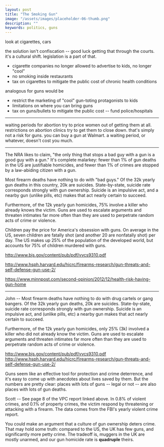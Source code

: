 ```yaml
---
layout: post
title: "The Smoking Gun"
image: "/assets/images/placeholder-06-thumb.png"
description: ""
keywords: politics, guns
---
```




look at cigarettes, cars

the solution isn't confiscation -- good luck getting that through the courts. it's a cultural shift. legislation is a part of that. 

- cigarette companies no longer allowed to advertise to kids, no longer "cool"
- no smoking inside restaurants
- tax on cigarettes to mitigate the public cost of chronic health conditions

analogous for guns would be

- restrict the marketing of "cool" gun-toting protagonists to kids
- limitations on where you can bring guns
- tax on guns/bullets to mitigate the public cost -- fund police/hospitals


---

waiting periods for abortion try to price women out of getting them at all. restrictions on abortion clinics try to get them to close down. that's simply not a risk for guns. you can buy a gun at Walmart. a waiting period, or whatever, doesn't cost you much. 



---

The NRA likes to claim, "the only thing that stops a bad guy with a gun is a good guy with a gun." It's complete malarkey: fewer than 1% of gun deaths in the US are justifiable homicides, and fewer than 1% of crimes are stopped by a law-abiding citizen with a gun.

Most firearm deaths have nothing to do with "bad guys." Of the 32k yearly gun deaths in this country, 20k are suicides. State-by-state, suicide rate corresponds strongly with gun ownership. Suicide is an impulsive act, and a nearby gun (unlike pills, etc) makes that act nearly certain to succeed.

Furthermore, of the 12k yearly gun homicides, 75% involve a killer who already knows the victim. Guns are used to escalate arguments and threaten intimates far more often than they are used to perpetrate random acts of crime or violence.

Children pay the price for America's obsession with guns. On average in the US, seven children are fatally shot (and another 20 are nonfatally shot) per day. The US makes up 25% of the population of the developed world, but accounts for 75% of children murdered with guns.

http://www.bjs.gov/content/pub/pdf/vvcs9310.pdf

http://www.hsph.harvard.edu/hicrc/firearms-research/gun-threats-and-self-defense-gun-use-2/

https://www.minnpost.com/second-opinion/2012/12/health-risk-having-gun-home

---

John -- Most firearm deaths have nothing to do with drug cartels or gang bangers. Of the 32k yearly gun deaths, 20k are suicides. State-by-state, suicide rate corresponds strongly with gun ownership. Suicide is an impulsive act, and (unlike pills, etc) a nearby gun makes that act nearly certain to succeed.

Furthermore, of the 12k yearly gun homicides, only 25% (3k) involved a killer who did not already know the victim. Guns are used to escalate arguments and threaten intimates far more often than they are used to perpetrate random acts of crime or violence.

http://www.bjs.gov/content/pub/pdf/vvcs9310.pdf
http://www.hsph.harvard.edu/hicrc/firearms-research/gun-threats-and-self-defense-gun-use-2/

Guns seem like an effective tool for protection and crime deterrence, and it's easy to come up with anecdotes about lives saved by them. But the numbers are pretty clear: places with lots of guns -- legal or not -- are also places with lots of gun deaths.

Scott -- See page 8 of the VPC report linked above. In 0.8% of violent crimes, and 0.1% of property crimes, the victim respond by threatening or attacking with a firearm. The data comes from the FBI's yearly violent crime report.

You could make an argument that a culture of gun ownership deters crime. That may hold some truth: compared to the US, the UK has few guns, and significantly more petty crime. The tradeoff is, muggers in the UK are mostly unarmed, and our gun homicide rate is **quadruple** theirs.
